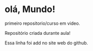 # olá, Mundo!
primeiro repositorio/curso em video.

Repositório criada durante aula!

Essa linha foi add no site web do github.
